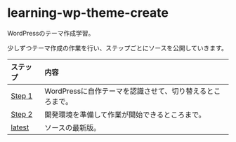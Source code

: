 # learning-wp-theme-create

WordPressのテーマ作成学習。

少しずつテーマ作成の作業を行い、ステップごとにソースを公開していきます。

| ステップ | 内容 |
|:---|:---|
| [Step 1](step-1/themes/mine) | WordPressに自作テーマを認識させて、切り替えるところまで。 |
| [Step 2](step-2/themes/mine) | 開発環境を準備して作業が開始できるところまで。 |
| [latest](latest/themes/mine) | ソースの最新版。 |